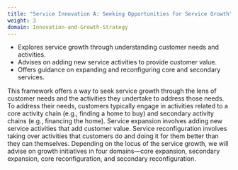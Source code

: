 ```yaml
---
title: "Service Innovation A: Seeking Opportunities for Service Growth"
weight: 3
domain: Innovation-and-Growth-Strategy
---
```


- Explores service growth through understanding customer needs and activities.
- Advises on adding new service activities to provide customer value.
- Offers guidance on expanding and reconfiguring core and secondary services.

This framework offers a way to seek service growth through the lens of customer needs and the activities they undertake to address those needs. To address their needs, customers typically engage in activities related to a core activity chain (e.g., finding a home to buy) and secondary activity chains (e.g., financing the home). Service expansion involves adding new service activities that add customer value. Service reconfiguration involves taking over activities that customers do and doing it for them better than they can themselves. Depending on the locus of the service growth, we will advise on growth initiatives in four domains—core expansion, secondary expansion, core reconfiguration, and secondary reconfiguration.